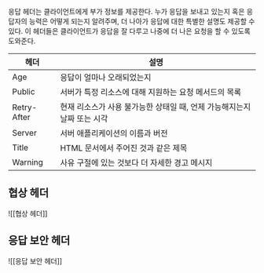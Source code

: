 응답 헤더는 클라이언트에게 부가 정보를 제공한다. 누가 응답을 보내고 있는지 혹은 응답자의 능력은 어떻게 되는지 알려주며, 더 나아가 응답에 대한 특별한 설명도 제공할 수 있다. 이 헤더들은 클라이언트가 응답을 잘 다루고 나중에 더 나은 요청을 할 수 있도록 도와준다.

|헤더|설명|
|---|---|
|Age|응답이 얼마나 오래되었는지|
|Public|서버가 특정 리소스에 대해 지원하는 요청 메서드의 목록|
|Retry-After|현재 리소스가 사용 불가능한 상태일 때, 언제 가능해지는지 날짜 또는 시각|
|Server|서버 애플리케이션의 이름과 버전|
|Title|HTML 문서에서 주어진 것과 같은 제목|
|Warning|사유 구절에 있는 것보다 더 자세한 경고 메시지|
## 협상 헤더
![[협상 헤더]]


## 응답 보안 헤더
![[응답 보안 헤더]]
